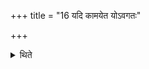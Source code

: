 +++
title = "16 यदि कामयेत योऽवगतः"

+++

<details><summary>थिते</summary>

यदि कामयेत योऽवगतः सोऽपरुध्यतामित्युक्तम् १६
</details>
